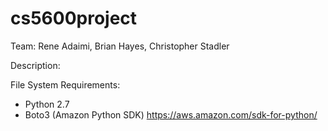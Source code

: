 # cs5600project
Team: Rene Adaimi, Brian Hayes, Christopher Stadler

Description:


File System Requirements:
 - Python 2.7
 - Boto3 (Amazon Python SDK)
   https://aws.amazon.com/sdk-for-python/

